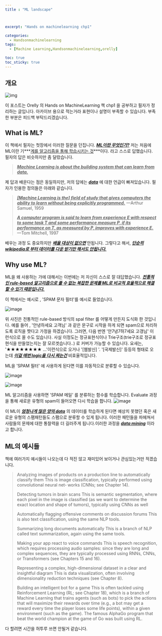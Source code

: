```yaml
---
title : "ML landscape"



excerpt: "Hands on machinelearning chp1"

categories:
  - Handsonmachinelearning
tags:
  - [Machine Learning,Handsonmachinelearning,orelly]

toc: true
toc_sticky: true
---
```




## 개요



![img](https://www.coursehero.com/thumb/98/25/9825575fc357c78fa33b0c783b851da1ce7dfe04_180.jpg)

이 포스트는 Orelly 의 Hands on MachineLearning 책 chp1 을 공부하고 필자가 정리하는 글입니다. 아카이브 용으로 적는거라 표현이나 설명이 부족할 수 있습니다. 부족한 부분은 피드백 부탁드리겠습니다.

## What is ML?

이 책에서 필자는 첫장에서 이러한 질문을 던집니다. ***<u>ML이란 무엇인가?</u>***  저는 처음에 ML이란 기***<u>계를 알고리즘을 통해 학습시키는 것</u>***이다.  라고 스스로 답했습니다. 필자의 답은 비슷하지만 좀 달랐습니다.

> ***<u>Machine Learning is about the building system that can learn from data.</u>***

제 답과 배운다는 점은 동일하지만, 저의 답에는 ***<u>data</u>*** 에 대한 언급이 빠져있습니다.  필자가 인용한 정의들은 아래와 같습니다.

> ***<u>[Machine Learning is the] field of study that gives computers the ability to learn without being explicitly programmed.</u>*** —Arthur Samuel, 1959
>
> ***<u>A computer program is said to learn from experience E with respect to some task T and some performance measure P, if its performance on T, as measured by P, improves with experience E.</u>*** —Tom Mitchell, 1997

 배우는 과정 도 중요하지만 ***<u>배울 대상이 없으면</u>*** 안됩니다.  그렇다고 해서, ***<u>단순히 wikipedia로 부터 데이터를 다운 받기만 해서도 안됩니다.</u>***   

## Why use ML?

ML을 왜 사용하는 가에 대해서는 이번에는 저 자신이 스스로 잘 대답했습니다. ***<u>전통적인 rule-based 알고리즘으로 풀 수 없는 복잡한 문제를 ML로 비교적 효율적으로 해결할 수 있기 때문입니다.</u>***


이 책에서는 예시로 , 'SPAM 문자 필터'를 예시로 들었습니다.

![image](https://user-images.githubusercontent.com/50165842/142877003-57c162c8-8ab7-4cec-b73b-f1a6a4b43450.png)

위 사진은  전통적인 rule-based 방식의 spal filter 를 어떻게 만든지 도식화 한 것입니다. 예를 들어 , '안녕하세요 고객님' 과 같은 문구로 시작을 하게 되면 spam으로 처리하도록 로직을 짯다고 가정을 하겠습니다. 그러면, 다음 번엔  '안7녕7하7세요 고갱님' 이런식으로 올 수도 있습니다. 사실 이정도는 정규표현식이나 Trie구조(trie구조로 정규표현식을 만들었는지는 잘 모르겟습니다..) 로 커버가 가능할 수 있습니다.  요새는, '★★★★★★★★ ...'이런식으로 오거나 '[웹발신]  '. '[국제발신]'  등등의 형태로 오는데 ***<u>이걸 매번 logic을 다시 짜는건</u>*** 비효율적입니다.  

ML을 'SPAM 필터' 에 사용하게 된다면 이를 자동적으로 분류할 수 있습니다.

![image](https://user-images.githubusercontent.com/50165842/142879855-5ad02930-1744-45cf-a9ab-d0fae2a67c11.png)



![image](https://user-images.githubusercontent.com/50165842/142883566-34deb5f7-5b5a-4f14-9915-5e19bce47eeb.png)



ML 알고리즘을 사용하면 'SPAM 메일' 를 분류하는 함수를 학습합니다. Evaluate 과정을 통해 새로운 유형의 spam이 들어오면 다시 학습을 합니다. 
![image](https://user-images.githubusercontent.com/50165842/142883620-48ef4aba-1181-47d2-88b5-340462554aef.png)

이 ML이 ***<u>엄청나게 많은 양의 data</u>*** 의 데이터를 학습하게 된다면 예상치 못했던 혹은 새로운 유형의 스팸패턴들도 스팸으로 분류할 수 있게 됩니다. 이러한 패턴들을 파헤쳐서 사람들의 문제에 대한 통찰력을 더 길러주게 됩니다.이러한 과정을 ***<u>data mining</u>*** 이라고 합니다.  



## ML의 예시들

책에 여러가지 예시들이 나오는데 다 적진 않고 재미있어 보이거나 관심있는거만 적겠습니다.

> Analyzing images of products on a production line to automatically classify them This is image classification, typically performed using convolutional neural net‐ works (CNNs; see Chapter 14).
>
> Detecting tumors in brain scans This is semantic segmentation, where each pixel in the image is classified (as we want to determine the exact location and shape of tumors), typically using CNNs as well
>
> Automatically flagging offensive comments on discussion forums This is also text classification, using the same NLP tools.
>
> Summarizing long documents automatically This is a branch of NLP called text summarization, again using the same tools.
>
> Making your app react to voice commands This is speech recognition, which requires processing audio samples: since they are long and complex sequences, they are typically processed using RNNs, CNNs, or Transformers (see Chapters 15 and 16).
>
> Representing a complex, high-dimensional dataset in a clear and insightful diagram This is data visualization, often involving dimensionality reduction techniques (see Chapter 8).
>
> Building an intelligent bot for a game This is often tackled using Reinforcement Learning (RL; see Chapter 18), which is a branch of Machine Learning that trains agents (such as bots) to pick the actions that will maximize their rewards over time (e.g., a bot may get a reward every time the player loses some life points), within a given environment (such as the game). The famous AlphaGo program that beat the world champion at the game of Go was built using RL.

다 할려면 시간을 허투루 쓰면 안될거 같습니다.